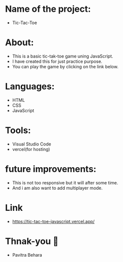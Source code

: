 # Name of the project:
- Tic-Tac-Toe 

# About:
- This is a basic tic-tak-toe game uning JavaScript.
- I have created this for just practice purpose.
- You can play the game by clicking on the link below.

# Languages:
- HTML
- CSS
- JavaScript 

# Tools:
- Visual Studio Code
- vercel(for hosting)

# future improvements:
- This is not too responsive but it will after some time.
- And i am also want to add multiplayer mode.

# Link
- https://tic-tac-toe-javascript.vercel.app/

# Thnak-you 💖
- Pavitra Behara

